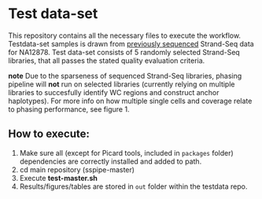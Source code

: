 # Test data-set

This repository contains all the necessary files to execute the workflow. Testdata-set samples is drawn from [previously sequenced](https://www.ncbi.nlm.nih.gov/pmc/articles/PMC5088598/) Strand-Seq data for NA12878. Test data-set consists of 5 randomly selected Strand-Seq libraries, that all passes the stated quality evaluation criteria.

**note** Due to the sparseness of sequenced Strand-Seq libraries, phasing pipeline will **not** run on selected libraries (currently relying on multiple libraries to succesfully identify WC regions and construct anchor haplotypes). For more info on how multiple single cells and coverage relate to phasing performance, see figure 1.

## How to execute:
1. Make sure all (except for Picard tools, included in `packages` folder) dependencies are correctly installed and added to path.
2. cd main repository (sspipe-master)
3. Execute **test-master.sh**
4. Results/figures/tables are stored in `out` folder within the testdata repo.
